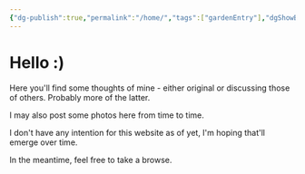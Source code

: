```yaml
---
{"dg-publish":true,"permalink":"/home/","tags":["gardenEntry"],"dgShowBacklinks":"false"}
---
```


# Hello :)

Here you'll find some thoughts of mine - either original or discussing those of others. Probably more of the latter.

I may also post some photos here from time to time.

I don't have any intention for this website as of yet, I'm hoping that'll emerge over time.

In the meantime, feel free to take a browse.